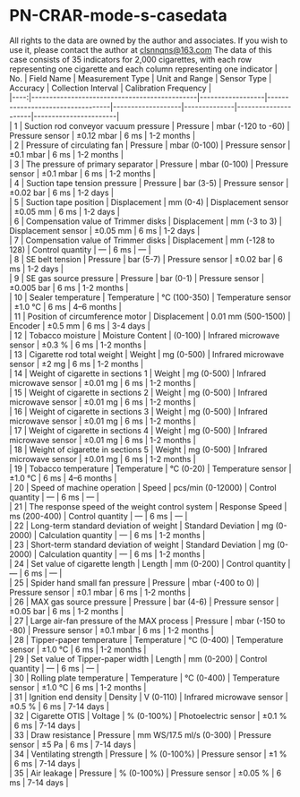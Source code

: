 # PN-CRAR-mode-s-casedata
All rights to the data are owned by the author and associates. If you wish to use it, please contact the author at clsnnqns@163.com
The data of this case consists of 35 indicators for 2,000 cigarettes, with each row representing one cigarette and each column representing one indicator
| No. | Field Name                                   | Measurement Type | Unit and Range                   | Sensor Type       | Accuracy     | Collection Interval | Calibration Frequency |  
|----:|----------------------------------------------|------------------|----------------------------------|-------------------|--------------|---------------------|-----------------------|  
| 1  | Suction rod conveyor vacuum pressure         | Pressure          | mbar (-120 to -60)              | Pressure sensor    | ±0.12 mbar   | 6 ms                | 1-2 months             |  
| 2  | Pressure of circulating fan                  | Pressure          | mbar (0-100)                    | Pressure sensor    | ±0.1 mbar    | 6 ms                | 1-2 months             |  
| 3  | The pressure of primary separator            | Pressure          | mbar (0-100)                    | Pressure sensor    | ±0.1 mbar    | 6 ms                | 1-2 months             |  
| 4  | Suction tape tension pressure                | Pressure          | bar (3-5)                       | Pressure sensor    | ±0.02 bar    | 6 ms                | 1-2 days               |  
| 5  | Suction tape position                        | Displacement      | mm (0-4)                        | Displacement sensor | ±0.05 mm     | 6 ms                | 1-2 days               |  
| 6  | Compensation value of Trimmer disks         | Displacement      | mm (-3 to 3)                    | Displacement sensor | ±0.05 mm     | 6 ms                | 1-2 days               |  
| 7  | Compensation value of Trimmer disks         | Displacement      | mm (-128 to 128)                | Control quantity    | —            | 6 ms                | —                      |  
| 8  | SE belt tension                             | Pressure          | bar (5-7)                       | Pressure sensor    | ±0.02 bar    | 6 ms                | 1-2 days               |  
| 9  | SE gas source pressure                      | Pressure          | bar (0-1)                       | Pressure sensor    | ±0.005 bar   | 6 ms                | 1-2 months             |  
| 10 | Sealer temperature                           | Temperature       | °C (100-350)                    | Temperature sensor  | ±1.0 °C      | 6 ms                | 4–6 months             |  
| 11 | Position of circumference motor             | Displacement      | 0.01 mm (500-1500)              | Encoder            | ±0.5 mm      | 6 ms                | 3-4 days               |  
| 12 | Tobacco moisture                            | Moisture Content  | (0-100)                         | Infrared microwave sensor | ±0.3 %      | 6 ms                | 1-2 months             |  
| 13 | Cigarette rod total weight                  | Weight            | mg (0-500)                      | Infrared microwave sensor | ±2 mg       | 6 ms                | 1-2 months             |  
| 14 | Weight of cigarette in sections 1           | Weight            | mg (0-500)                      | Infrared microwave sensor | ±0.01 mg   | 6 ms                | 1-2 months             |  
| 15 | Weight of cigarette in sections 2           | Weight            | mg (0-500)                      | Infrared microwave sensor | ±0.01 mg   | 6 ms                | 1-2 months             |  
| 16 | Weight of cigarette in sections 3           | Weight            | mg (0-500)                      | Infrared microwave sensor | ±0.01 mg   | 6 ms                | 1-2 months             |  
| 17 | Weight of cigarette in sections 4           | Weight            | mg (0-500)                      | Infrared microwave sensor | ±0.01 mg   | 6 ms                | 1-2 months             |  
| 18 | Weight of cigarette in sections 5           | Weight            | mg (0-500)                      | Infrared microwave sensor | ±0.01 mg   | 6 ms                | 1-2 months             |  
| 19 | Tobacco temperature                          | Temperature       | °C (0-20)                       | Temperature sensor  | ±1.0 °C      | 6 ms                | 4–6 months             |  
| 20 | Speed of machine operation                   | Speed             | pcs/min (0-12000)              | Control quantity    | —            | 6 ms                | —                      |  
| 21 | The response speed of the weight control system | Response Speed  | ms (200-400)                    | Control quantity    | —            | 6 ms                | —                      |  
| 22 | Long-term standard deviation of weight      | Standard Deviation | mg (0-2000)                     | Calculation quantity | —           | 6 ms                | 1-2 months             |  
| 23 | Short-term standard deviation of weight     | Standard Deviation | mg (0-2000)                     | Calculation quantity | —           | 6 ms                | 1-2 months             |  
| 24 | Set value of cigarette length               | Length            | mm (0-200)                      | Control quantity    | —            | 6 ms                | —                      |  
| 25 | Spider hand small fan pressure              | Pressure          | mbar (-400 to 0)               | Pressure sensor    | ±0.1 mbar    | 6 ms                | 1-2 months             |  
| 26 | MAX gas source pressure                     | Pressure          | bar (4-6)                       | Pressure sensor    | ±0.05 bar    | 6 ms                | 1-2 months             |  
| 27 | Large air-fan pressure of the MAX process  | Pressure          | mbar (-150 to -80)             | Pressure sensor    | ±0.1 mbar    | 6 ms                | 1-2 months             |  
| 28 | Tipper-paper temperature                    | Temperature       | °C (0-400)                      | Temperature sensor  | ±1.0 °C      | 6 ms                | 1-2 months             |  
| 29 | Set value of Tipper-paper width            | Length            | mm (0-200)                      | Control quantity    | —            | 6 ms                | —                      |  
| 30 | Rolling plate temperature                   | Temperature       | °C (0-400)                      | Temperature sensor  | ±1.0 °C      | 6 ms                | 1-2 months             |  
| 31 | Ignition end density                        | Density           | V (0-110)                       | Infrared microwave sensor | ±0.5 %      | 6 ms                | 7-14 days             |  
| 32 | Cigarette OTIS                              | Voltage           | % (0-100%)                      | Photoelectric sensor | ±0.1 %      | 6 ms                | 7-14 days             |  
| 33 | Draw resistance                             | Pressure          | mm WS/17.5 ml/s (0-300)        | Pressure sensor    | ±5 Pa        | 6 ms                | 7-14 days             |  
| 34 | Ventilating strength                        | Pressure          | % (0-100%)                      | Pressure sensor    | ±1 %         | 6 ms                | 7-14 days             |  
| 35 | Air leakage                                 | Pressure          | % (0-100%)                      | Pressure sensor    | ±0.05 %      | 6 ms                | 7-14 days             |  

